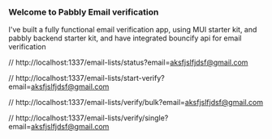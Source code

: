 ### Welcome to Pabbly Email verification
I've built a fully functional email verification app, using MUI starter kit, and pabbly backend starter kit, and have integrated bouncify api for email verification


// http://localhost:1337/email-lists/status?email=aksfjslfjdsf@gmail.com

// http://localhost:1337/email-lists/start-verify?email=aksfjslfjdsf@gmail.com

// http://localhost:1337/email-lists/verify/bulk?email=aksfjslfjdsf@gmail.com

// http://localhost:1337/email-lists/verify/single?email=aksfjslfjdsf@gmail.com

